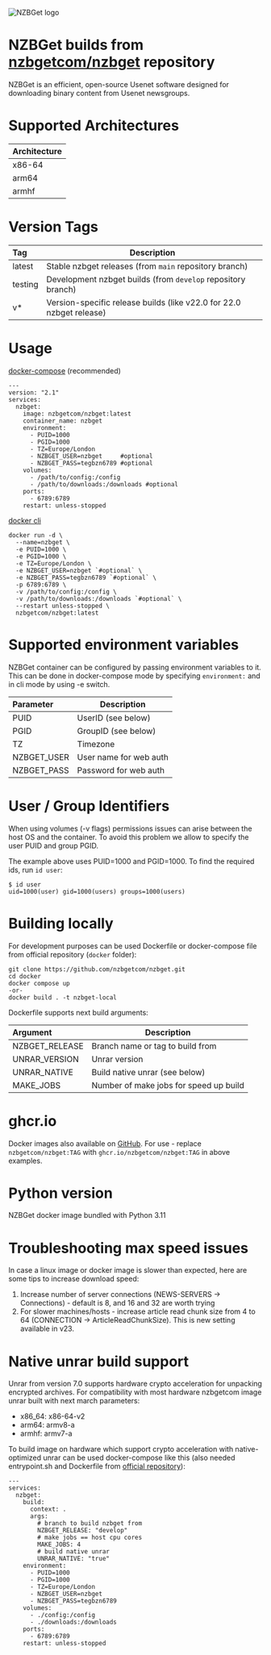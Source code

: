 ![NZBGet logo](https://nzbget.com/img/logo.svg)

# NZBGet builds from [nzbgetcom/nzbget](https://github.com/nzbgetcom/nzbget) repository

NZBGet is an efficient, open-source Usenet software designed for downloading binary content from Usenet newsgroups.

# Supported Architectures

| Architecture 
|:-
| x86-64       
| arm64        
| armhf        

# Version Tags

| Tag          | Description
|:-------------|-
| latest       | Stable nzbget releases (from `main` repository branch)
| testing      | Development nzbget builds (from `develop` repository branch)
| v*           | Version-specific release builds (like v22.0 for 22.0 nzbget release)

# Usage

[docker-compose](https://docs.docker.com/compose/) (recommended)
```
---
version: "2.1"
services:
  nzbget:
    image: nzbgetcom/nzbget:latest
    container_name: nzbget
    environment:
      - PUID=1000
      - PGID=1000
      - TZ=Europe/London
      - NZBGET_USER=nzbget     #optional
      - NZBGET_PASS=tegbzn6789 #optional
    volumes:
      - /path/to/config:/config
      - /path/to/downloads:/downloads #optional
    ports:
      - 6789:6789
    restart: unless-stopped
```

[docker cli](https://docs.docker.com/engine/reference/commandline/cli/)
```
docker run -d \
  --name=nzbget \
  -e PUID=1000 \
  -e PGID=1000 \
  -e TZ=Europe/London \
  -e NZBGET_USER=nzbget `#optional` \
  -e NZBGET_PASS=tegbzn6789 `#optional` \
  -p 6789:6789 \
  -v /path/to/config:/config \
  -v /path/to/downloads:/downloads `#optional` \
  --restart unless-stopped \
  nzbgetcom/nzbget:latest
```

# Supported environment variables

NZBGet container can be configured by passing environment variables to it. This can be done in docker-compose mode by specifying `environment:` and in cli mode by using -e switch.

| Parameter	  | Description
|:------------|-
| PUID        | UserID (see below)
| PGID        | GroupID (see below)
| TZ          | Timezone
| NZBGET_USER | User name for web auth
| NZBGET_PASS | Password for web auth

# User / Group Identifiers

When using volumes (-v flags) permissions issues can arise between the host OS and the container. To avoid this problem we allow to specify the user PUID and group PGID.

The example above uses PUID=1000 and PGID=1000. To find the required ids, run `id user`:
```
$ id user
uid=1000(user) gid=1000(users) groups=1000(users)
```

# Building locally

For development purposes can be used Dockerfile or docker-compose file from official repository (`docker` folder): 

```
git clone https://github.com/nzbgetcom/nzbget.git
cd docker
docker compose up
-or-
docker build . -t nzbget-local
```

Dockerfile supports next build arguments:

| Argument	      | Description
|:----------------|-
| NZBGET_RELEASE  | Branch name or tag to build from
| UNRAR_VERSION   | Unrar version
| UNRAR_NATIVE    | Build native unrar (see below)
| MAKE_JOBS       | Number of make jobs for speed up build

# ghcr.io

Docker images also available on [GitHub](https://github.com/nzbgetcom/nzbget/pkgs/container/nzbget). For use - replace `nzbgetcom/nzbget:TAG` with `ghcr.io/nzbgetcom/nzbget:TAG` in above examples.

# Python version

NZBGet docker image bundled with Python 3.11

# Troubleshooting max speed issues

In case a linux image or docker image is slower than expected, here are some tips to increase download speed:

1. Increase number of server connections (NEWS-SERVERS -> Connections) - default is 8, and 16 and 32 are worth trying
2. For slower machines/hosts - increase article read chunk size from 4 to 64 (CONNECTION -> ArticleReadChunkSize). This is new setting available in v23.

# Native unrar build support

Unrar from version 7.0 supports hardware crypto acceleration for unpacking encrypted archives.
For compatibility with most hardware nzbgetcom image unrar built with next march parameters:

- x86_64: x86-64-v2
- arm64:  armv8-a
- armhf:  armv7-a

To build image on hardware which support crypto acceleration with native-optimized unrar can be used docker-compose like this (also needed entrypoint.sh and Dockerfile from [official repository](https://github.com/nzbgetcom/nzbget/tree/develop/docker)):


```
---
services:
  nzbget:
    build:
      context: .
      args:
        # branch to build nzbget from
        NZBGET_RELEASE: "develop"
        # make jobs == host cpu cores
        MAKE_JOBS: 4
        # build native unrar
        UNRAR_NATIVE: "true"
    environment:
      - PUID=1000
      - PGID=1000
      - TZ=Europe/London
      - NZBGET_USER=nzbget
      - NZBGET_PASS=tegbzn6789
    volumes:
      - ./config:/config
      - ./downloads:/downloads
    ports:
      - 6789:6789
    restart: unless-stopped
```
